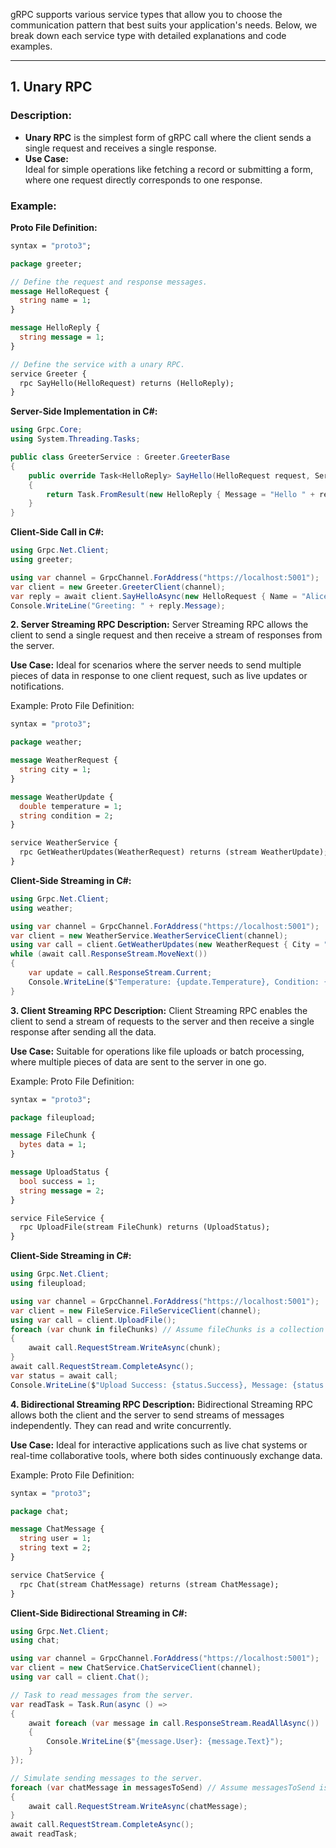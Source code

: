gRPC supports various service types that allow you to choose the communication pattern that best suits your application's needs. Below, we break down each service type with detailed explanations and code examples.

---

## 1. Unary RPC

### **Description:**
- **Unary RPC** is the simplest form of gRPC call where the client sends a single request and receives a single response.
- **Use Case:**  
  Ideal for simple operations like fetching a record or submitting a form, where one request directly corresponds to one response.

### **Example:**
**Proto File Definition:**
```proto
syntax = "proto3";

package greeter;

// Define the request and response messages.
message HelloRequest {
  string name = 1;
}

message HelloReply {
  string message = 1;
}

// Define the service with a unary RPC.
service Greeter {
  rpc SayHello(HelloRequest) returns (HelloReply);
}
```

**Server-Side Implementation in C#:**

```csharp
using Grpc.Core;
using System.Threading.Tasks;

public class GreeterService : Greeter.GreeterBase
{
    public override Task<HelloReply> SayHello(HelloRequest request, ServerCallContext context)
    {
        return Task.FromResult(new HelloReply { Message = "Hello " + request.Name });
    }
}
```

**Client-Side Call in C#:**

```csharp
using Grpc.Net.Client;
using greeter;

using var channel = GrpcChannel.ForAddress("https://localhost:5001");
var client = new Greeter.GreeterClient(channel);
var reply = await client.SayHelloAsync(new HelloRequest { Name = "Alice" });
Console.WriteLine("Greeting: " + reply.Message);
```

**2. Server Streaming RPC
Description:**
Server Streaming RPC allows the client to send a single request and then receive a stream of responses from the server.

**Use Case:**
Ideal for scenarios where the server needs to send multiple pieces of data in response to one client request, such as live updates or notifications.

Example:
Proto File Definition:

```proto
syntax = "proto3";

package weather;

message WeatherRequest {
  string city = 1;
}

message WeatherUpdate {
  double temperature = 1;
  string condition = 2;
}

service WeatherService {
  rpc GetWeatherUpdates(WeatherRequest) returns (stream WeatherUpdate);
}
```

**Client-Side Streaming in C#:**

```csharp
using Grpc.Net.Client;
using weather;

using var channel = GrpcChannel.ForAddress("https://localhost:5001");
var client = new WeatherService.WeatherServiceClient(channel);
using var call = client.GetWeatherUpdates(new WeatherRequest { City = "Seattle" });
while (await call.ResponseStream.MoveNext())
{
    var update = call.ResponseStream.Current;
    Console.WriteLine($"Temperature: {update.Temperature}, Condition: {update.Condition}");
}
```

**3. Client Streaming RPC
Description:**
Client Streaming RPC enables the client to send a stream of requests to the server and then receive a single response after sending all the data.

**Use Case:**
Suitable for operations like file uploads or batch processing, where multiple pieces of data are sent to the server in one go.

Example:
Proto File Definition:

```proto
syntax = "proto3";

package fileupload;

message FileChunk {
  bytes data = 1;
}

message UploadStatus {
  bool success = 1;
  string message = 2;
}

service FileService {
  rpc UploadFile(stream FileChunk) returns (UploadStatus);
}
```

**Client-Side Streaming in C#:**

```csharp
using Grpc.Net.Client;
using fileupload;

using var channel = GrpcChannel.ForAddress("https://localhost:5001");
var client = new FileService.FileServiceClient(channel);
using var call = client.UploadFile();
foreach (var chunk in fileChunks) // Assume fileChunks is a collection of FileChunk objects.
{
    await call.RequestStream.WriteAsync(chunk);
}
await call.RequestStream.CompleteAsync();
var status = await call;
Console.WriteLine($"Upload Success: {status.Success}, Message: {status.Message}");
```

**4. Bidirectional Streaming RPC
Description:**
Bidirectional Streaming RPC allows both the client and the server to send streams of messages independently. They can read and write concurrently.

**Use Case:**
Ideal for interactive applications such as live chat systems or real-time collaborative tools, where both sides continuously exchange data.

Example:
Proto File Definition:

```proto
syntax = "proto3";

package chat;

message ChatMessage {
  string user = 1;
  string text = 2;
}

service ChatService {
  rpc Chat(stream ChatMessage) returns (stream ChatMessage);
}
```

**Client-Side Bidirectional Streaming in C#:**

```csharp
using Grpc.Net.Client;
using chat;

using var channel = GrpcChannel.ForAddress("https://localhost:5001");
var client = new ChatService.ChatServiceClient(channel);
using var call = client.Chat();

// Task to read messages from the server.
var readTask = Task.Run(async () =>
{
    await foreach (var message in call.ResponseStream.ReadAllAsync())
    {
        Console.WriteLine($"{message.User}: {message.Text}");
    }
});

// Simulate sending messages to the server.
foreach (var chatMessage in messagesToSend) // Assume messagesToSend is a list of ChatMessage objects.
{
    await call.RequestStream.WriteAsync(chatMessage);
}
await call.RequestStream.CompleteAsync();
await readTask;
```